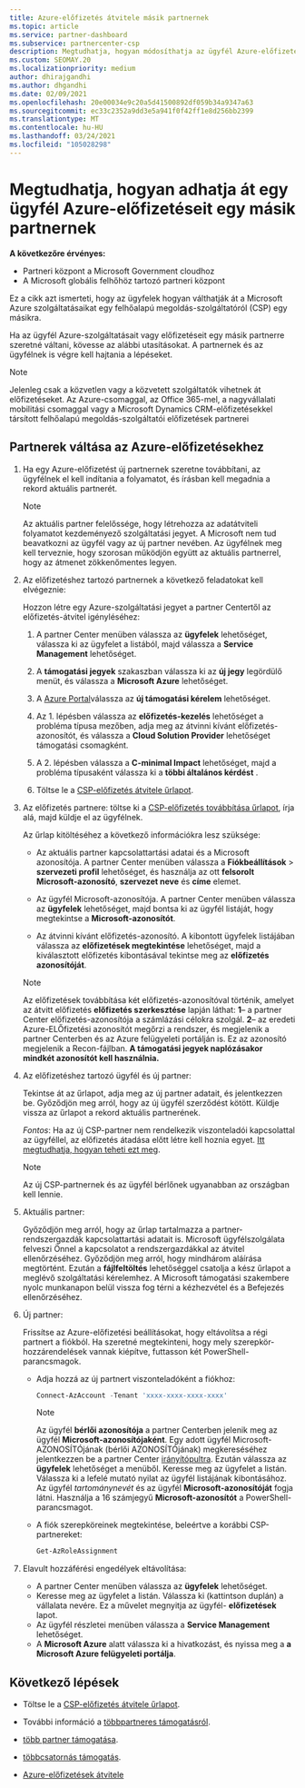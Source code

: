 ```yaml
---
title: Azure-előfizetés átvitele másik partnernek
ms.topic: article
ms.service: partner-dashboard
ms.subservice: partnercenter-csp
description: Megtudhatja, hogyan módosíthatja az ügyfél Azure-előfizetéséhez társított felhőalapú megoldás-szolgáltatói partnert.
ms.custom: SEOMAY.20
ms.localizationpriority: medium
author: dhirajgandhi
ms.author: dhgandhi
ms.date: 02/09/2021
ms.openlocfilehash: 20e00034e9c20a5d41500892df059b34a9347a63
ms.sourcegitcommit: ec33c2352a9dd3e5a941f0f42ff1e8d256bb2399
ms.translationtype: MT
ms.contentlocale: hu-HU
ms.lasthandoff: 03/24/2021
ms.locfileid: "105028298"
---
```

# <a name="learn-how-to-transfer-a-customers-azure-subscriptions-to-another-partner"></a>Megtudhatja, hogyan adhatja át egy ügyfél Azure-előfizetéseit egy másik partnernek

**A következőre érvényes:**

- Partneri központ a Microsoft Government cloudhoz
- A Microsoft globális felhőhöz tartozó partneri központ

Ez a cikk azt ismerteti, hogy az ügyfelek hogyan válthatják át a Microsoft Azure szolgáltatásaikat egy felhőalapú megoldás-szolgáltatóról (CSP) egy másikra.

Ha az ügyfél Azure-szolgáltatásait vagy előfizetéseit egy másik partnerre szeretné váltani, kövesse az alábbi utasításokat. A partnernek és az ügyfélnek is végre kell hajtania a lépéseket.

>[!Note]  
>Jelenleg csak a közvetlen vagy a közvetett szolgáltatók vihetnek át előfizetéseket.
>Az Azure-csomaggal, az Office 365-mel, a nagyvállalati mobilitási csomaggal vagy a Microsoft Dynamics CRM-előfizetésekkel társított felhőalapú megoldás-szolgáltatói előfizetések partnerei

## <a name="switch-partners-for-azure-subscriptions"></a>Partnerek váltása az Azure-előfizetésekhez

1. Ha egy Azure-előfizetést új partnernek szeretne továbbítani, az ügyfélnek el kell indítania a folyamatot, és írásban kell megadnia a rekord aktuális partnerét.

   >[!Note]
   > Az aktuális partner felelőssége, hogy létrehozza az adatátviteli folyamatot kezdeményező szolgáltatási jegyet. A Microsoft nem tud beavatkozni az ügyfél vagy az új partner nevében. Az ügyfélnek meg kell terveznie, hogy szorosan működjön együtt az aktuális partnerrel, hogy az átmenet zökkenőmentes legyen.

2. Az előfizetéshez tartozó partnernek a következő feladatokat kell elvégeznie:

   Hozzon létre egy Azure-szolgáltatási jegyet a partner Centertől az előfizetés-átvitel igényléséhez:

   1. A partner Center menüben válassza az **ügyfelek** lehetőséget, válassza ki az ügyfelet a listából, majd válassza a **Service Management** lehetőséget.

   2. A **támogatási jegyek** szakaszban válassza ki az **új jegy** legördülő menüt, és válassza a **Microsoft Azure** lehetőséget.
   
   3. A [Azure Portal](https://portal.azure.com)válassza az **új támogatási kérelem** lehetőséget.
   
   4. Az 1. lépésben válassza az **előfizetés-kezelés** lehetőséget a probléma típusa mezőben, adja meg az átvinni kívánt előfizetés-azonosítót, és válassza a **Cloud Solution Provider** lehetőséget támogatási csomagként.
   
   5. A 2. lépésben válassza a **C-minimal Impact** lehetőséget, majd a probléma típusaként válassza ki a **többi általános kérdést** .
   
   6. Töltse le a [CSP-előfizetés átvitele űrlapot](https://query.prod.cms.rt.microsoft.com/cms/api/am/binary/RWwTWC).

3. Az előfizetés partnere: töltse ki a [CSP-előfizetés továbbítása űrlapot](https://query.prod.cms.rt.microsoft.com/cms/api/am/binary/RWwTWC), írja alá, majd küldje el az ügyfélnek. 

   Az űrlap kitöltéséhez a következő információkra lesz szüksége:

   - Az aktuális partner kapcsolattartási adatai és a Microsoft azonosítója. A partner Center menüben válassza a **Fiókbeállítások** &gt; **szervezeti profil** lehetőséget, és használja az ott **felsorolt Microsoft-azonosító**, **szervezet neve** és **címe** elemet.

   - Az ügyfél Microsoft-azonosítója. A partner Center menüben válassza az **ügyfelek** lehetőséget, majd bontsa ki az ügyfél listáját, hogy megtekintse a **Microsoft-azonosítót**.

   - Az átvinni kívánt előfizetés-azonosító. A kibontott ügyfelek listájában válassza az **előfizetések megtekintése** lehetőséget, majd a kiválasztott előfizetés kibontásával tekintse meg az **előfizetés azonosítóját**.

   >[!Note]
   >Az előfizetések továbbítása két előfizetés-azonosítóval történik, amelyet az átvitt előfizetés **előfizetés szerkesztése** lapján láthat: **1**– a partner Center előfizetés-azonosítója a számlázási célokra szolgál. **2**– az eredeti Azure-ELŐfizetési azonosítót megőrzi a rendszer, és megjelenik a partner Centerben és az Azure felügyeleti portálján is. Ez az azonosító megjelenik a Recon-fájlban.  **A támogatási jegyek naplózásakor mindkét azonosítót kell használnia.**

4. Az előfizetéshez tartozó ügyfél és új partner:

   Tekintse át az űrlapot, adja meg az új partner adatait, és jelentkezzen be. Győződjön meg arról, hogy az új ügyfél szerződést kötött. Küldje vissza az űrlapot a rekord aktuális partnerének.

   *Fontos*: Ha az új CSP-partner nem rendelkezik viszonteladói kapcsolattal az ügyféllel, az előfizetés átadása előtt létre kell hoznia egyet. [Itt megtudhatja, hogyan teheti ezt meg](request-a-relationship-with-a-customer.md).

   >[!Note]
   >Az új CSP-partnernek és az ügyfél bérlőnek ugyanabban az országban kell lennie. 

5. Aktuális partner:

   Győződjön meg arról, hogy az űrlap tartalmazza a partner-rendszergazdák kapcsolattartási adatait is. Microsoft ügyfélszolgálata felveszi Önnel a kapcsolatot a rendszergazdákkal az átvitel ellenőrzéséhez. Győződjön meg arról, hogy mindhárom aláírása megtörtént. Ezután a **fájlfeltöltés** lehetőséggel csatolja a kész űrlapot a meglévő szolgáltatási kérelemhez. A Microsoft támogatási szakembere nyolc munkanapon belül vissza fog térni a kézhezvétel és a Befejezés ellenőrzéséhez.

6. Új partner:

   Frissítse az Azure-előfizetési beállításokat, hogy eltávolítsa a régi partnert a fiókból. Ha szeretné megtekinteni, hogy mely szerepkör-hozzárendelések vannak kiépítve, futtasson két PowerShell-parancsmagok.

   - Adja hozzá az új partnert viszonteladóként a fiókhoz:

     ```powershell
     Connect-AzAccount -Tenant 'xxxx-xxxx-xxxx-xxxx'
     ```

     >[!NOTE]
     > Az ügyfél **bérlői azonosítója** a partner Centerben jelenik meg az ügyfél **Microsoft-azonosítójaként**. Egy adott ügyfél Microsoft-AZONOSÍTÓjának (bérlői AZONOSÍTÓjának) megkereséséhez jelentkezzen be a partner Center [irányítópultra](https://partner.microsoft.com/dashboard). Ezután válassza az **ügyfelek** lehetőséget a menüből. Keresse meg az ügyfelet a listán. Válassza ki a lefelé mutató nyilat az ügyfél listájának kibontásához. Az ügyfél *tartománynevét* és az ügyfél **Microsoft-azonosítóját** fogja látni. Használja a 16 számjegyű **Microsoft-azonosítót** a PowerShell-parancsmagot.

   - A fiók szerepköreinek megtekintése, beleértve a korábbi CSP-partnereket:

     ```powershell
     Get-AzRoleAssignment
     ```

7. Elavult hozzáférési engedélyek eltávolítása:

   - A partner Center menüben válassza az **ügyfelek** lehetőséget.
   - Keresse meg az ügyfelet a listán. Válassza ki (kattintson duplán) a vállalata nevére. Ez a művelet megnyitja az ügyfél- **előfizetések** lapot.
   - Az ügyfél részletei menüben válassza a **Service Management** lehetőséget.
   - A **Microsoft Azure** alatt válassza ki a hivatkozást, és nyissa meg a **a Microsoft Azure felügyeleti portálja**.

## <a name="next-steps"></a>Következő lépések

- Töltse le a [CSP-előfizetés átvitele űrlapot](https://query.prod.cms.rt.microsoft.com/cms/api/am/binary/RE4ATIA).

- További információ a [többpartneres támogatásról](multipartner.md).

- [több partner támogatása](multipartner.md).
- [többcsatornás támogatás](multichannel.md).
- [Azure-előfizetések átvitele](/azure/cost-management-billing/manage/transfer-subscriptions-subscribers-csp)